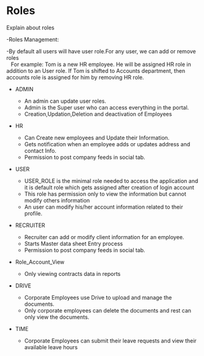 Roles
=========
Explain about roles

  -Roles Management: 

  -By default all users will have user role.For any user, we can add or remove roles <br/> 
   &nbsp;&nbsp; For example: Tom is a new HR employee. He will be assigned HR role in addition to an User role. If Tom is
     shifted to Accounts department, then accounts role is assigned for him by removing HR role.
  
- ADMIN
    - An admin can update user roles.
    - Admin is the Super user who can access everything in the portal.
    - Creation,Updation,Deletion and deactivation of Employees


- HR 
    - Can Create new employees and Update their Information.
    - Gets notification when an employee adds or updates address and contact Info.
    - Permission to post company feeds in social tab.
   

- USER 
    - USER_ROLE is the minimal role needed to access the application and it is default role which gets assigned after creation of login account   
    - This role has permission only to view the information but cannot modify others information
    - An user can modify his/her account information related to their profile.


- RECRUITER
    - Recruiter can add or modify client information for an employee.
    - Starts Master data sheet Entry process
    - Permission to post company feeds in social tab.

- Role_Account_View
    - Only viewing contracts data in reports


- DRIVE
    - Corporate Employees use Drive to upload and manage the documents.
    - Only corporate employees can delete the documents and rest can only view the documents.


- TIME
    - Corporate Employees can submit their leave requests and view their available leave hours

